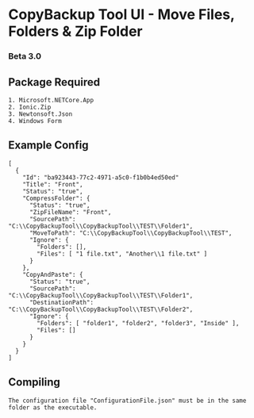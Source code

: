 ﻿# CopyBackup Tool UI - Move Files, Folders & Zip Folder
### Beta 3.0 

## Package Required

	1. Microsoft.NETCore.App
	2. Ionic.Zip
	3. Newtonsoft.Json
    4. Windows Form

## Example Config
```
[
  {
    "Id": "ba923443-77c2-4971-a5c0-f1b0b4ed50ed"
    "Title": "Front",
    "Status": "true",
    "CompressFolder": {
      "Status": "true",
      "ZipFileName": "Front",
      "SourcePath": "C:\\CopyBackupTool\\CopyBackupTool\\TEST\\Folder1",
      "MoveToPath": "C:\\CopyBackupTool\\CopyBackupTool\\TEST",
      "Ignore": {
        "Folders": [],
        "Files": [ "1 file.txt", "Another\\1 file.txt" ]
      }
    },
    "CopyAndPaste": {
      "Status": "true",
      "SourcePath": "C:\\CopyBackupTool\\CopyBackupTool\\TEST\\Folder1",
      "DestinationPath": "C:\\CopyBackupTool\\CopyBackupTool\\TEST\\Folder2",
      "Ignore": {
        "Folders": [ "folder1", "folder2", "folder3", "Inside" ],
        "Files": []
      }
    }
  }
]
```
## Compiling
```The configuration file "ConfigurationFile.json" must be in the same folder as the executable.```

